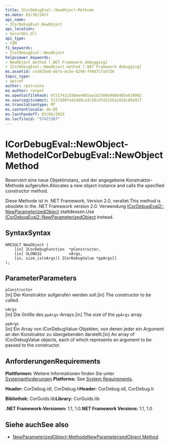 ```yaml
---
title: ICorDebugEval::NewObject-Methode
ms.date: 03/30/2017
api_name:
- ICorDebugEval.NewObject
api_location:
- mscordbi.dll
api_type:
- COM
f1_keywords:
- ICorDebugEval::NewObject
helpviewer_keywords:
- NewObject method [.NET Framework debugging]
- ICorDebugEval::NewObject method [.NET Framework debugging]
ms.assetid: ce3025e8-defa-4c5e-8298-f49d71fa5736
topic_type:
- apiref
author: rpetrusha
ms.author: ronpet
ms.openlocfilehash: 97217421d30ee4065aa1b2500e9486405e438902
ms.sourcegitcommit: 5137208fa414d9ca3c58cdfd2155ac81bc89e917
ms.translationtype: MT
ms.contentlocale: de-DE
ms.lasthandoff: 03/06/2019
ms.locfileid: "57471367"
---
```

# <a name="icordebugevalnewobject-method"></a><span data-ttu-id="0112a-102">ICorDebugEval::NewObject-Methode</span><span class="sxs-lookup"><span data-stu-id="0112a-102">ICorDebugEval::NewObject Method</span></span>
<span data-ttu-id="0112a-103">Reserviert eine neue Objektinstanz, und der angegebene Konstruktor-Methode aufgerufen.</span><span class="sxs-lookup"><span data-stu-id="0112a-103">Allocates a new object instance and calls the specified constructor method.</span></span>  
  
 <span data-ttu-id="0112a-104">Diese Methode ist in .NET Framework, Version 2.0, veraltet.</span><span class="sxs-lookup"><span data-stu-id="0112a-104">This method is obsolete in the .NET Framework version 2.0.</span></span> <span data-ttu-id="0112a-105">Verwendung [ICorDebugEval2:: NewParameterizedObject](../../../../docs/framework/unmanaged-api/debugging/icordebugeval2-newparameterizedobject-method.md) stattdessen.</span><span class="sxs-lookup"><span data-stu-id="0112a-105">Use [ICorDebugEval2::NewParameterizedObject](../../../../docs/framework/unmanaged-api/debugging/icordebugeval2-newparameterizedobject-method.md) instead.</span></span>  
  
## <a name="syntax"></a><span data-ttu-id="0112a-106">Syntax</span><span class="sxs-lookup"><span data-stu-id="0112a-106">Syntax</span></span>  
  
```  
HRESULT NewObject (  
    [in] ICorDebugFunction  *pConstructor,  
    [in] ULONG32            nArgs,  
    [in, size_is(nArgs)] ICorDebugValue *ppArgs[]  
);  
```  
  
## <a name="parameters"></a><span data-ttu-id="0112a-107">Parameter</span><span class="sxs-lookup"><span data-stu-id="0112a-107">Parameters</span></span>  
 `pConstructor`  
 <span data-ttu-id="0112a-108">[in] Der Konstruktor aufgerufen werden soll.</span><span class="sxs-lookup"><span data-stu-id="0112a-108">[in] The constructor to be called.</span></span>  
  
 `nArgs`  
 <span data-ttu-id="0112a-109">[in] Die Größe des `ppArgs`-Arrays.</span><span class="sxs-lookup"><span data-stu-id="0112a-109">[in] The size of the `ppArgs` array.</span></span>  
  
 `ppArgs`  
 <span data-ttu-id="0112a-110">[in] Ein Array von ICorDebugValue-Objekten, von denen jeder ein Argument an den Konstruktor zu übergebenden darstellt.</span><span class="sxs-lookup"><span data-stu-id="0112a-110">[in] An array of ICorDebugValue objects, each of which represents an argument to be passed to the constructor.</span></span>  
  
## <a name="requirements"></a><span data-ttu-id="0112a-111">Anforderungen</span><span class="sxs-lookup"><span data-stu-id="0112a-111">Requirements</span></span>  
 <span data-ttu-id="0112a-112">**Plattformen:** Weitere Informationen finden Sie unter [Systemanforderungen](../../../../docs/framework/get-started/system-requirements.md).</span><span class="sxs-lookup"><span data-stu-id="0112a-112">**Platforms:** See [System Requirements](../../../../docs/framework/get-started/system-requirements.md).</span></span>  
  
 <span data-ttu-id="0112a-113">**Header:** CorDebug.idl, CorDebug.h</span><span class="sxs-lookup"><span data-stu-id="0112a-113">**Header:** CorDebug.idl, CorDebug.h</span></span>  
  
 <span data-ttu-id="0112a-114">**Bibliothek:** CorGuids.lib</span><span class="sxs-lookup"><span data-stu-id="0112a-114">**Library:** CorGuids.lib</span></span>  
  
 <span data-ttu-id="0112a-115">**.NET Framework-Versionen:** 1.1, 1.0</span><span class="sxs-lookup"><span data-stu-id="0112a-115">**.NET Framework Versions:** 1.1, 1.0</span></span>  
  
## <a name="see-also"></a><span data-ttu-id="0112a-116">Siehe auch</span><span class="sxs-lookup"><span data-stu-id="0112a-116">See also</span></span>
- [<span data-ttu-id="0112a-117">NewParameterizedObject-Methode</span><span class="sxs-lookup"><span data-stu-id="0112a-117">NewParameterizedObject Method</span></span>](../../../../docs/framework/unmanaged-api/debugging/icordebugeval2-newparameterizedobject-method.md)
